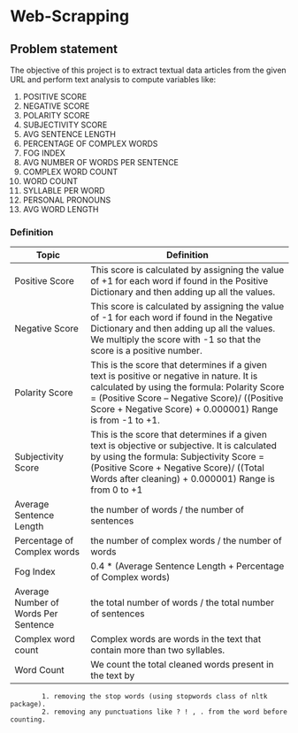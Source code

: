 # Web-Scrapping

## Problem statement
The objective of this project is to extract textual data articles from the given URL and perform text analysis to compute variables like:
  1. POSITIVE SCORE
  2. NEGATIVE SCORE
  3. POLARITY SCORE
  4. SUBJECTIVITY SCORE
  5. AVG SENTENCE LENGTH
  6. PERCENTAGE OF COMPLEX WORDS
  7. FOG INDEX
  8. AVG NUMBER OF WORDS PER SENTENCE
  9. COMPLEX WORD COUNT
  10. WORD COUNT
  11. SYLLABLE PER WORD
  12. PERSONAL PRONOUNS
  13. AVG WORD LENGTH
  
  ### Definition
  
   Topic      |  Definition
------------- | -------------
Positive Score| This score is calculated by assigning the value of +1 for each word if found in the Positive Dictionary and then adding up all the values.
Negative Score| This score is calculated by assigning the value of -1 for each word if found in the Negative Dictionary and then adding up all the values. We multiply the score with -1 so that the score is a positive number.
Polarity Score|  This is the score that determines if a given text is positive or negative in nature. It is calculated by using the formula: Polarity Score = (Positive Score – Negative Score)/ ((Positive Score + Negative Score) + 0.000001) Range is from -1 to +1.
Subjectivity Score| This is the score that determines if a given text is objective or subjective. It is calculated by using the formula: Subjectivity Score = (Positive Score + Negative Score)/ ((Total Words after cleaning) + 0.000001) Range is from 0 to +1
Average Sentence Length| the number of words / the number of sentences
Percentage of Complex words| the number of complex words / the number of words
Fog Index| 0.4 * (Average Sentence Length + Percentage of Complex words)
Average Number of Words Per Sentence| the total number of words / the total number of sentences
Complex word count| Complex words are words in the text that contain more than two syllables.
Word Count| We count the total cleaned words present in the text by
            1. removing the stop words (using stopwords class of nltk package).
            2. removing any punctuations like ? ! , . from the word before counting.
